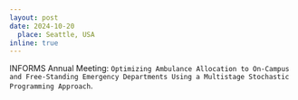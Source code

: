 ```yaml
---
layout: post
date: 2024-10-20
  place: Seattle, USA
inline: true
---
```


INFORMS Annual Meeting: `Optimizing Ambulance Allocation to On-Campus and Free-Standing Emergency Departments Using a Multistage Stochastic Programming Approach`.
